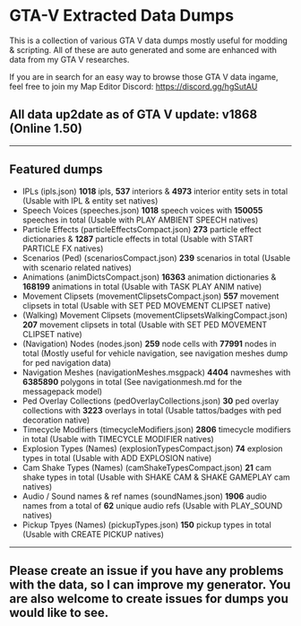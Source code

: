 # GTA-V Extracted Data Dumps
This is a collection of various GTA V data dumps mostly useful for modding &amp; scripting. All of these are auto generated and some are enhanced with data from my GTA V researches.

If you are in search for an easy way to browse those GTA V data ingame, feel free to join my Map Editor Discord: https://discord.gg/hgSutAU

## All data up2date as of GTA V update: **v1868 (Online 1.50)**

---
## **Featured dumps**
- IPLs (ipls.json) **1018** ipls, **537** interiors & **4973** interior entity sets in total (Usable with IPL & entity set natives)
- Speech Voices (speeches.json) **1018** speech voices with **150055** speeches in total (Usable with PLAY AMBIENT SPEECH natives)
- Particle Effects (particleEffectsCompact.json) **273** particle effect dictionaries & **1287** particle effects in total (Usable with START PARTICLE FX natives)
- Scenarios (Ped) (scenariosCompact.json) **239** scenarios in total (Usable with scenario related natives)
- Animations (animDictsCompact.json) **16363** animation dictionaries & **168199** animations in total (Usable with TASK PLAY ANIM native)
- Movement Clipsets (movementClipsetsCompact.json) **557** movement clipsets in total (Usable with SET PED MOVEMENT CLIPSET native)
- (Walking) Movement Clipsets (movementClipsetsWalkingCompact.json) **207** movement clipsets in total (Usable with SET PED MOVEMENT CLIPSET native)
- (Navigation) Nodes (nodes.json) **259** node cells with **77991** nodes in total (Mostly useful for vehicle navigation, see navigation meshes dump for ped navigation data)
- Navigation Meshes (navigationMeshes.msgpack) **4404** navmeshes with **6385890** polygons in total (See navigationmesh.md for the messagepack model)
- Ped Overlay Collections (pedOverlayCollections.json) **30** ped overlay collections with **3223** overlays in total (Usable tattos/badges with ped decoration native)
- Timecycle Modifiers (timecycleModifiers.json) **2806** timecycle modifiers in total (Usable with TIMECYCLE MODIFIER natives)
- Explosion Types (Names) (explosionTypesCompact.json) **74** explosion types in total (Usable with ADD EXPLOSION native)
- Cam Shake Types (Names) (camShakeTypesCompact.json) **21** cam shake types in total (Usable with SHAKE CAM & SHAKE GAMEPLAY cam natives)
- Audio / Sound names & ref names (soundNames.json) **1906** audio names from a total of **62** unique audio refs (Usable with PLAY_SOUND natives)
- Pickup Tpyes (Names) (pickupTypes.json) **150** pickup types in total (Usable with CREATE PICKUP natives)
---
## Please create an issue if you have any problems with the data, so I can improve my generator. You are also welcome to create issues for dumps you would like to see.